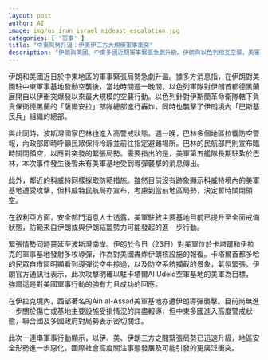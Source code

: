 ```yaml
---
layout: post
author: AI
image: img/us_iran_israel_mideast_escalation.jpg
categories: [ '軍事' ]
title: "中東局勢升溫：伊美伊三方大規模軍事衝突"
description: "伊朗與美國、中東多國近期軍事緊張急劇升級。伊朗與以色列相互空襲，美軍駐中東多地進入高度戒備。波斯灣國家如巴林、科威特緊急關閉領空防範風險，卡塔爾、伊拉克美軍基地遭導彈襲擊。國際社會密切關注事態發展，地區安全局勢持續惡化。"
---
```

伊朗和美國近日於中東地區的軍事緊張局勢急劇升溫。據多方消息指，在伊朗對美國駐中東軍事基地發動空襲後，當地時間週一晚間，以色列軍隊對伊朗首都德黑蘭展開自以伊衝突爆發以來最大規模的空襲行動。以色列針對伊斯蘭革命衛隊轄下負責保衛德黑蘭的「薩爾安拉」部隊總部進行轟炸，同時也襲擊了伊朗境內「巴斯基民兵」組織的總部。

與此同時，波斯灣國家巴林也進入高警戒狀態。週一晚，巴林多個地區拉響防空警報，內政部即時呼籲民眾保持冷靜並前往指定避難場所。巴林的民航部門則宣布臨時關閉領空，以應對突發的緊張局勢。需要指出的是，美軍第五艦隊長期駐紮於巴林，本次事件發生後暫未有美軍基地受到導彈襲擊的消息傳出。

此外，鄰近的科威特同樣採取防範措施。雖然目前沒有跡象顯示科威特境內的美軍基地遭受攻擊，但科威特民航局亦宣布，考慮到當前地區局勢，決定暫時關閉領空。

在敘利亞方面，安全部門消息人士透露，美軍駐敘主要基地目前已提升至全面戒備狀態，防範來自伊朗或與伊朗結盟勢力可能發起的進一步行動。

緊張情勢同時蔓延至波斯灣南岸。伊朗於今日（23日）對美軍位於卡塔爾和伊拉克的軍事基地發射多枚導彈，作為對美國轟炸伊朗核設施的報復。卡塔爾首都多哈的民眾自市區明顯看到導彈從空中掠過，以及防空系統攔截的景象，氣氛緊張。伊朗官方通訊社表示，此次攻擊明確以駐卡塔爾Al Udeid空軍基地的美軍為目標，強調這是對美國軍事行動的強有力且成功的回應。

在伊拉克境內，西部著名的Ain al-Assad美軍基地亦遭伊朗導彈襲擊。目前尚無進一步關於傷亡或基地主要設施受損情況的詳盡報導，但中東多國進入高度警戒狀態，聯合國及多國政府對局勢表示密切關注。

此次一連串軍事行動顯示，以伊、美、伊朗三方之間緊張局勢已迅速升級，地區安全形勢進一步惡化，國際社會高度關注事態發展及可能引發的更廣泛衝突。
